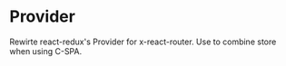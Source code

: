 # Provider
Rewirte react-redux's Provider for x-react-router. Use to combine store when using C-SPA.
